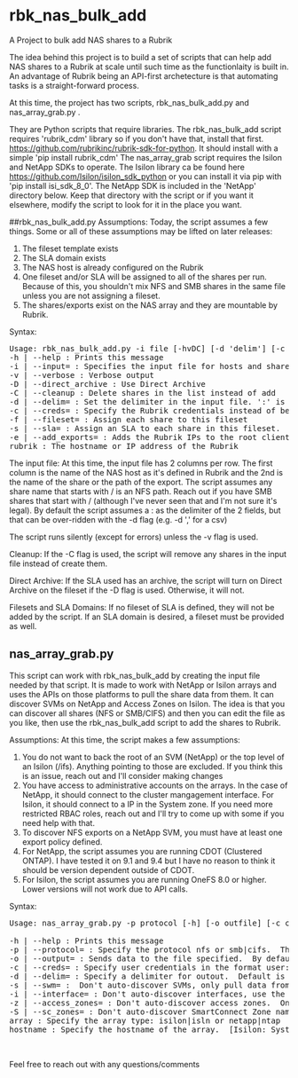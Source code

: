 # rbk_nas_bulk_add
A Project to bulk add NAS shares to a Rubrik 

The idea behind this project is to build a set of scripts that can help add NAS shares to a Rubrik at scale until such time as the functionlaity is built in.  An advantage of Rubrik being an API-first archetecture is that automating tasks is a straight-forward process.

At this time, the project has two scripts, rbk_nas_bulk_add.py and nas_array_grab.py .  

They are Python scripts that require libraries.  The rbk_nas_bulk_add script requires 'rubrik_cdm' library so if you don't have that, install that first.  https://github.com/rubrikinc/rubrik-sdk-for-python.  It should install with a simple 'pip install rubrik_cdm'
The nas_array_grab script requires the Isilon and NetApp SDKs to operate.  The Isilon library ca be found here https://github.com/Isilon/isilon_sdk_python or you can install it via pip with 'pip install isi_sdk_8_0'.  The NetApp SDK is included in the 'NetApp' directory below.  Keep that directory with the script or if you want it elsewhere, modify the script to look for it in the place you want.

##rbk_nas_bulk_add.py
Assumptions:
Today, the script assumes a few things.  Some or all of these assumptions may be lifted on later releases:

1. The fileset template exists
2. The SLA domain exists
3. The NAS host is already configured on the Rubrik
4. One fileset and/or SLA will be assigned to all of the shares per run.  Because of this, you shouldn't mix NFS and SMB shares in the same file unless you are not assigning a fileset.
5. The shares/exports exist on the NAS array and they are mountable by Rubrik.

Syntax:
<pre>
Usage: rbk_nas_bulk_add.py -i file [-hvDC] [-d 'delim'] [-c user:passwd] [-f fileset] [-s sla] [-e array] rubrik
-h | --help : Prints this message
-i | --input= : Specifies the input file for hosts and shares
-v | --verbose : Verbose output
-D | --direct_archive : Use Direct Archive
-C | --cleanup : Delete shares in the list instead of add
-d | --delim= : Set the delimiter in the input file. ':' is the default
-c | --creds= : Specify the Rubrik credentials instead of being prompted.  Use user:password or the filename of an obfuscated creds file.
-f | --fileset= : Assign each share to this fileset 
-s | --sla= : Assign an SLA to each share in this fileset.  Must be used with -f
-e | --add_exports= : Adds the Rubrik IPs to the root client list of the NFS exports [Isilon Only]
rubrik : The hostname or IP address of the Rubrik
</pre>
The input file:
At this time, the input file has 2 columns per row.  The first column is the name of the NAS host as it's defined in Rubrik and the 2nd is the name of the share or the path of the export.  The script assumes any share name that starts with / is an NFS path.  Reach out if you have SMB shares that start with / (although I've never seen that and I'm not sure it's legal).  By default the script assumes a : as the delimiter of the 2 fields, but that can be over-ridden with the -d flag (e.g. -d ',' for a csv)

The script runs silently (except for errors) unless the -v flag is used.

Cleanup:
If the -C flag is used, the script will remove any shares in the input file instead of create them. 

Direct Archive:
If the SLA used has an archive, the script will turn on Direct Archive on the fileset if the -D flag is used.  Otherwise, it will not.

Filesets and SLA Domains:
If no fileset of SLA is defined, they will not be added by the script.  If an SLA domain is desired, a fileset must be provided as well.

## nas_array_grab.py

This script can work with rbk_nas_bulk_add by creating the input file needed by that script.  It is made to work with NetApp or Isilon arrays and uses the APIs on those platforms to pull the share data from them.  It can discover SVMs on NetApp and Access Zones on Isilon. 
The idea is that you can discover all shares (NFS or SMB/CIFS) and then you can edit the file as you like, then use the rbk_nas_bulk_add script to add the shares to Rubrik.

Assumptions:
At this time, the script makes a few assumptions:

1. You do not want to back the root of an SVM (NetApp) or the top level of an Isilon (/ifs).  Anything pointing to those are excluded.  If you think this is an issue, reach out and I'll consider making changes
2. You have access to administrative accounts on the arrays.  In the case of NetApp, it should connect to the cluster mangagement interface.  For Isilon, it should connect to a IP in the System zone.  If you need more restricted RBAC roles, reach out and I'll try to come up with some if you need help with that.
3. To discover NFS exports on a NetApp SVM, you must have at least one export policy defined.
4. For NetApp, the script assumes you are running CDOT (Clustered ONTAP).  I have tested it on 9.1 and 9.4 but I have no reason to think it should be version dependent outside of CDOT.
5. For Isilon, the script assumes you are running OneFS 8.0 or higher.  Lower versions will not work due to API calls.

Syntax:
<pre>
Usage: nas_array_grab.py -p protocol [-h] [-o outfile] [-c creds] [-s svm] [-d delim] [-i interface] [-s svm] [-z zone] [-S sc_zone] array hostname

-h | --help : Prints this message
-p | --protocol= : Specify the protocol nfs or smb|cifs.  This flag is required
-o | --output= : Sends data to the file specified.  By default, data goes to stdout
-c | --creds= : Specify user credentials in the format user:password or a filename with the data obfuscated with creds_encode.py
-d | --delim= : Specify a delimiter for outout.  Default is ':'
-s | --swm= :  Don't auto-discover SVMs, only pull data from a comma-separated list of NetApp SVMs.  [NetApp Only]
-i | --interface= : Don't auto-discover interfaces, use the interfaces here comma-separated.  [NetApp Only]
-z | --access_zones= : Don't auto-discover access zones.  Only pulll from a comma-separated list. [Isilon Only]
-S | --sc_zones= : Don't auto-discover SmartConnect Zone names.  Only pull from a comma-separated list. [Isilon Only]
array : Specify the array type: isilon|isln or netapp|ntap
hostname : Specify the hostname of the array.  [Isilon: System Zone] [NetApp: Cluster Management]


</pre>
Feel free to reach out with any questions/comments
